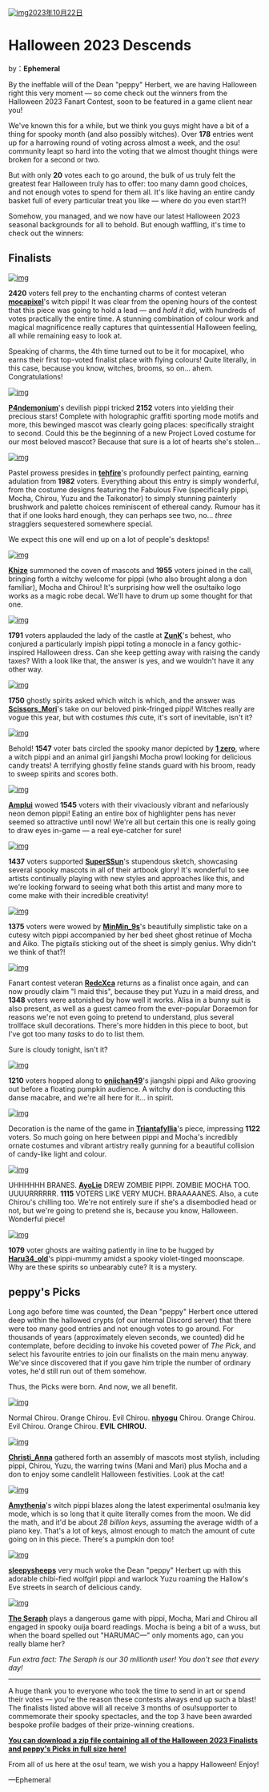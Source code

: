 [![img](https://i.ppy.sh/3daf6ceed5b89b26370958aa36a0d6ab97a6a1eb/68747470733a2f2f6173736574732e7070792e73682f636f6e74657374732f3138362f62616e6e6572732f6d6f6361706978656c2e6a7067)2023年10月22日](https://osu.ppy.sh/home/news/2023-10-22-halloween-descends)

# Halloween 2023 Descends

by：**Ephemeral**

By the ineffable will of the Dean "peppy" Herbert, we are having Halloween right this very moment — so come check out the winners from the Halloween 2023 Fanart Contest, soon to be featured in a game client near you!

We've known this for a while, but we think you guys might have a bit of a thing for spooky month (and also possibly witches). Over **178** entries went up for a harrowing round of voting across almost a week, and the osu! community leapt so hard into the voting that we almost thought things were broken for a second or two.

But with only **20** votes each to go around, the bulk of us truly felt the greatest fear Halloween truly has to offer: too many damn good choices, and not enough votes to spend for them all. It's like having an entire candy basket full of every particular treat you like — where do you even start?!

Somehow, you managed, and we now have our latest Halloween 2023 seasonal backgrounds for all to behold. But enough waffling, it's time to check out the winners:

## Finalists

[![img](https://i.ppy.sh/3daf6ceed5b89b26370958aa36a0d6ab97a6a1eb/68747470733a2f2f6173736574732e7070792e73682f636f6e74657374732f3138362f62616e6e6572732f6d6f6361706978656c2e6a7067)](https://assets.ppy.sh/contests/186/winners/mocapixel.png)

**2420** voters fell prey to the enchanting charms of contest veteran [**mocapixel**](https://osu.ppy.sh/users/11596939)'s witch pippi! It was clear from the opening hours of the contest that this piece was going to hold a lead — and *hold it did*, with hundreds of votes practically the entire time. A stunning combination of colour work and magical magnificence really captures that quintessential Halloween feeling, all while remaining easy to look at.

Speaking of charms, the 4th time turned out to be it for mocapixel, who earns their first top-voted finalist place with flying colours! Quite literally, in this case, because you know, witches, brooms, so on... ahem. Congratulations!

[![img](https://i.ppy.sh/24817e1a37216bce79ffd78343edf2ff215370e7/68747470733a2f2f6173736574732e7070792e73682f636f6e74657374732f3138362f62616e6e6572732f50346e64656d6f6e69756d2e6a7067)](https://assets.ppy.sh/contests/186/winners/P4ndemonium.png)

[**P4ndemonium**](https://osu.ppy.sh/users/6639059)'s devilish pippi tricked **2152** voters into yielding their precious stars! Complete with holographic graffiti sporting mode motifs and more, this bewinged mascot was clearly going places: specifically straight to second. Could this be the beginning of a new Project Loved costume for our most beloved mascot? Because that sure is a lot of hearts she's stolen...

[![img](https://i.ppy.sh/83c8deccb211f5e589a7fafcf18e37a9c3d0290d/68747470733a2f2f6173736574732e7070792e73682f636f6e74657374732f3138362f62616e6e6572732f746568666972652e6a7067)](https://assets.ppy.sh/contests/186/winners/tehfire.png)

Pastel prowess presides in [**tehfire**](https://osu.ppy.sh/users/7082924)'s profoundly perfect painting, earning adulation from **1982** voters. Everything about this entry is simply wonderful, from the costume designs featuring the Fabulous Five (specifically pippi, Mocha, Chirou, Yuzu and the Taikonator) to simply stunning painterly brushwork and palette choices reminiscent of ethereal candy. Rumour has it that if one looks hard enough, they can perhaps see two, no... *three* stragglers sequestered somewhere special.

We expect this one will end up on a lot of people's desktops!

[![img](https://i.ppy.sh/15a146a57e64b2f791e4b7fd4149962c1427cdb4/68747470733a2f2f6173736574732e7070792e73682f636f6e74657374732f3138362f62616e6e6572732f4b68697a652e6a7067)](https://assets.ppy.sh/contests/186/winners/Khize.png)

[**Khize**](https://osu.ppy.sh/users/12736392) summoned the coven of mascots and **1955** voters joined in the call, bringing forth a witchy welcome for pippi (who also brought along a don familiar), Mocha and Chirou! It's surprising how well the osu!taiko logo works as a magic robe decal. We'll have to drum up some thought for that one.

[![img](https://i.ppy.sh/457da437a530b2eb9bfd6b12026e69d0062240c6/68747470733a2f2f6173736574732e7070792e73682f636f6e74657374732f3138362f62616e6e6572732f5a756e4b2e6a7067)](https://assets.ppy.sh/contests/186/winners/ZunK.png)

**1791** voters applauded the lady of the castle at [**ZunK**](https://osu.ppy.sh/users/1070783)'s behest, who conjured a particularly impish pippi toting a monocle in a fancy gothic-inspired Halloween dress. Can she keep getting away with raising the candy taxes? With a look like that, the answer is yes, and we wouldn't have it any other way.

[![img](https://i.ppy.sh/4b8eedd1ae4af0ab73199a6fb24bf4423d7b90e4/68747470733a2f2f6173736574732e7070792e73682f636f6e74657374732f3138362f62616e6e6572732f53636973736f72735f4d6f72692e6a7067)](https://assets.ppy.sh/contests/186/winners/Scissors_Mori.png)

**1750** ghostly spirits asked which witch is which, and the answer was [**Scissors_Mori**](https://osu.ppy.sh/users/31302044)'s take on our beloved pink-fringed pippi! Witches really are vogue this year, but with costumes *this* cute, it's sort of inevitable, isn't it?

[![img](https://i.ppy.sh/9a44e6112afecdc12360b588d331fc5071248e9b/68747470733a2f2f6173736574732e7070792e73682f636f6e74657374732f3138362f62616e6e6572732f315f7a65726f2e6a7067)](https://assets.ppy.sh/contests/186/winners/1_zero.png)

Behold! **1547** voter bats circled the spooky manor depicted by [**1 zero**](https://osu.ppy.sh/users/7440794), where a witch pippi and an animal girl jiangshi Mocha prowl looking for delicious candy treats! A terrifying ghostly feline stands guard with his broom, ready to sweep spirits and scores both.

[![img](https://i.ppy.sh/2f7ade591468a6566bdc06654c2067d465972b3b/68747470733a2f2f6173736574732e7070792e73682f636f6e74657374732f3138362f62616e6e6572732f416d706c75692e6a7067)](https://assets.ppy.sh/contests/186/winners/Amplui.png)

[**Amplui**](https://osu.ppy.sh/users/24820805) wowed **1545** voters with their vivaciously vibrant and nefariously neon demon pippi! Eating an entire box of highlighter pens has never seemed so attractive until now! We're all but certain this one is really going to draw eyes in-game — a real eye-catcher for sure!

[![img](https://i.ppy.sh/c5d312af1e7c82a723bbc6bc7c047c879782e1f3/68747470733a2f2f6173736574732e7070792e73682f636f6e74657374732f3138362f62616e6e6572732f53757065725353756e2e6a7067)](https://assets.ppy.sh/contests/186/winners/SuperSSun.png)

**1437** voters supported [**SuperSSun**](https://osu.ppy.sh/users/6972778)'s stupendous sketch, showcasing several spooky mascots in all of their artbook glory! It's wonderful to see artists continually playing with new styles and approaches like this, and we're looking forward to seeing what both this artist and many more to come make with their incredible creativity!

[![img](https://i.ppy.sh/3a8ddb2c8ebfe89b21a14c2a043478e50969eb1a/68747470733a2f2f6173736574732e7070792e73682f636f6e74657374732f3138362f62616e6e6572732f4d696e4d696e5f39732e6a7067)](https://assets.ppy.sh/contests/186/winners/MinMin_9s.png)

**1375** voters were wowed by [**MinMin_9s**](https://osu.ppy.sh/users/7140649)'s beautifully simplistic take on a cutesy witch pippi accompanied by her bed sheet ghost retinue of Mocha and Aiko. The pigtails sticking out of the sheet is simply genius. Why didn't we think of that?!

[![img](https://i.ppy.sh/64f1f0599ceb14eaa62a8ac040cf15bbe8ff2cdb/68747470733a2f2f6173736574732e7070792e73682f636f6e74657374732f3138362f62616e6e6572732f526564635863612e6a7067)](https://assets.ppy.sh/contests/186/winners/RedcXca.png)

Fanart contest veteran [**RedcXca**](https://osu.ppy.sh/users/14056601) returns as a finalist once again, and can now proudly claim "I maid this", because they put Yuzu in a maid dress, and **1348** voters were astonished by how well it works. Alisa in a bunny suit is also present, as well as a guest cameo from the ever-popular Doraemon for reasons we're not even going to pretend to understand, plus several trollface skull decorations. There's more hidden in this piece to boot, but I've got too many *tasks* to do to list them.

Sure is cloudy tonight, isn't it?

[![img](https://i.ppy.sh/bd83c8a3137cc4602e168d9040b2bce3e1bd08ee/68747470733a2f2f6173736574732e7070792e73682f636f6e74657374732f3138362f62616e6e6572732f6f6e69696368616e34392e6a7067)](https://assets.ppy.sh/contests/186/winners/oniichan49.png)

**1210** voters hopped along to [**oniichan49**](https://osu.ppy.sh/users/20871620)'s jiangshi pippi and Aiko grooving out before a floating pumpkin audience. A witchy don is conducting this danse macabre, and we're all here for it... in spirit.

[![img](https://i.ppy.sh/1553a3967187b0de644cf96f94fc3d560f6670ad/68747470733a2f2f6173736574732e7070792e73682f636f6e74657374732f3138362f62616e6e6572732f547269616e746166796c6c69612e6a7067)](https://assets.ppy.sh/contests/186/winners/Triantafyllia.png)

Decoration is the name of the game in [**Triantafyllia**](https://osu.ppy.sh/users/17084594)'s piece, impressing **1122** voters. So much going on here between pippi and Mocha's incredibly ornate costumes and vibrant artistry really gunning for a beautiful collision of candy-like light and colour.

[![img](https://i.ppy.sh/62491eb489c091ac4cc43ad5666783c91388cc9b/68747470733a2f2f6173736574732e7070792e73682f636f6e74657374732f3138362f62616e6e6572732f41796f4c69652e6a7067)](https://assets.ppy.sh/contests/186/winners/AyoLie.png)

UHHHHHH BRANES. [**AyoLie**](https://osu.ppy.sh/users/29186645) DREW ZOMBIE PIPPI. ZOMBIE MOCHA TOO. UUUURRRRRR. **1115** VOTERS LIKE VERY MUCH. BRAAAAANES. Also, a cute Chirou's chilling too. We're not entirely sure if she's a disembodied head or not, but we're going to pretend she is, because you know, Halloween. Wonderful piece!

[![img](https://i.ppy.sh/65884c7d4e638ee0f38b46bd6fcfb76341025506/68747470733a2f2f6173736574732e7070792e73682f636f6e74657374732f3138362f62616e6e6572732f4861727533345f6f6c642e6a7067)](https://assets.ppy.sh/contests/186/winners/Haru34_old.png)

**1079** voter ghosts are waiting patiently in line to be hugged by [**Haru34_old**](https://osu.ppy.sh/users/8806199)'s pippi-mummy amidst a spooky violet-tinged moonscape. Why are these spirits so unbearably cute? It is a mystery.

## peppy's Picks

Long ago before time was counted, the Dean "peppy" Herbert once uttered deep within the hallowed crypts (of our internal Discord server) that there were too many good entries and not enough votes to go around. For thousands of years (approximately eleven seconds, we counted) did he contemplate, before deciding to invoke his coveted power of *The Pick*, and select his favourite entries to join our finalists on the main menu anyway. We've since discovered that if you gave him triple the number of ordinary votes, he'd still run out of them somehow.

Thus, the Picks were born. And now, we all benefit.

[![img](https://i.ppy.sh/88cde384fba09d4c5ad06a2d58491bdc95fd5b07/68747470733a2f2f6173736574732e7070792e73682f636f6e74657374732f3138362f62616e6e6572732f6e68796f67752e6a7067)](https://assets.ppy.sh/contests/186/winners/nhyogu.png)

Normal Chirou. Orange Chirou. Evil Chirou. [**nhyogu**](https://osu.ppy.sh/users/7430439) Chirou. Orange Chirou. Evil Chirou. Orange Chirou. **EVIL CHIROU.**

[![img](https://i.ppy.sh/256595d40f24fbd0f9b1ef771b9a59cebca9f422/68747470733a2f2f6173736574732e7070792e73682f636f6e74657374732f3138362f62616e6e6572732f436872697374695f416e6e612e6a7067)](https://assets.ppy.sh/contests/186/winners/Christi_Anna.png)

[**Christi_Anna**](https://osu.ppy.sh/users/11016739) gathered forth an assembly of mascots most stylish, including pippi, Chirou, Yuzu, the warring twins (Mani and Mari) plus Mocha and a don to enjoy some candlelit Halloween festivities. Look at the cat!

[![img](https://i.ppy.sh/0da487b984c8323a8549e9105cc0630c11a558e6/68747470733a2f2f6173736574732e7070792e73682f636f6e74657374732f3138362f62616e6e6572732f416d797468656e69612e6a7067)](https://assets.ppy.sh/contests/186/winners/Amythenia.png)

[**Amythenia**](https://osu.ppy.sh/users/19931859)'s witch pippi blazes along the latest experimental osu!mania key mode, which is so long that it quite literally comes from the moon. We did the math, and it'd be about *28 billion keys*, assuming the average width of a piano key. That's a lot of keys, almost enough to match the amount of cute going on in this piece. There's a pumpkin don too!

[![img](https://i.ppy.sh/83e8895bd13df024254cad14d6c5449cc6039278/68747470733a2f2f6173736574732e7070792e73682f636f6e74657374732f3138362f62616e6e6572732f736c656570797368656570732e6a7067)](https://assets.ppy.sh/contests/186/winners/sleepysheeps.png)

[**sleepysheeps**](https://osu.ppy.sh/users/10868930) very much woke the Dean "peppy" Herbert up with this adorable chibi-fied wolfgirl pippi and warlock Yuzu roaming the Hallow's Eve streets in search of delicious candy.

[![img](https://i.ppy.sh/b0f2cc9ab04ba54adf13db5a62b4d8ab742de353/68747470733a2f2f6173736574732e7070792e73682f636f6e74657374732f3138362f62616e6e6572732f5468655f5365726170682e6a7067)](https://assets.ppy.sh/contests/186/winners/The_Seraph.png)

[**The Seraph**](https://osu.ppy.sh/users/30000000) plays a dangerous game with pippi, Mocha, Mari and Chirou all engaged in spooky ouija board readings. Mocha is being a bit of a wuss, but when the board spelled out "HARUMAC—" only moments ago, can you really blame her?

*Fun extra fact: The Seraph is our 30 millionth user! You don't see that every day!*

------

A huge thank you to everyone who took the time to send in art or spend their votes — you're the reason these contests always end up such a blast! The finalists listed above will all receive 3 months of osu!supporter to commemorate their spooky spectacles, and the top 3 have been awarded bespoke profile badges of their prize-winning creations.

[**You can download a zip file containing all of the Halloween 2023 Finalists and peppy's Picks in full size here!**](https://assets.ppy.sh/contests/186/Halloween2023Finalists.zip)

From all of us here at the osu! team, we wish you a happy Halloween! Enjoy!

—Ephemeral